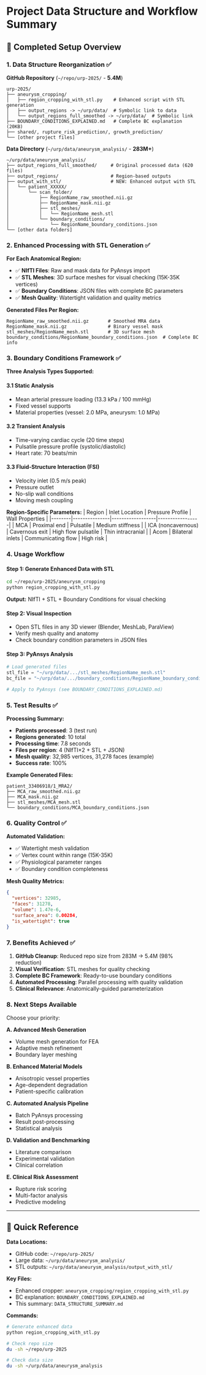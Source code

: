 # Project Data Structure and Workflow Summary

## 🎯 Completed Setup Overview

### 1. Data Structure Reorganization ✅

**GitHub Repository** (`~/repo/urp-2025/` - **5.4M**)
```
urp-2025/
├── aneurysm_cropping/
│   ├── region_cropping_with_stl.py    # Enhanced script with STL generation
│   ├── output_regions -> ~/urp/data/  # Symbolic link to data
│   └── output_regions_full_smoothed -> ~/urp/data/  # Symbolic link
├── BOUNDARY_CONDITIONS_EXPLAINED.md   # Complete BC explanation (20KB)
├── shared/, rupture_risk_prediction/, growth_prediction/
└── [other project files]
```

**Data Directory** (`~/urp/data/aneurysm_analysis/` - **283M+**)
```
~/urp/data/aneurysm_analysis/
├── output_regions_full_smoothed/     # Original processed data (620 files)
├── output_regions/                   # Region-based outputs  
├── output_with_stl/                  # NEW: Enhanced output with STL
│   └── patient_XXXXX/
│       └── scan_folder/
│           ├── RegionName_raw_smoothed.nii.gz
│           ├── RegionName_mask.nii.gz
│           ├── stl_meshes/
│           │   └── RegionName_mesh.stl
│           └── boundary_conditions/
│               └── RegionName_boundary_conditions.json
└── [other data folders]
```

### 2. Enhanced Processing with STL Generation ✅

**For Each Anatomical Region:**
- ✅ **NIfTI Files**: Raw and mask data for PyAnsys import
- ✅ **STL Meshes**: 3D surface meshes for visual checking (15K-35K vertices)
- ✅ **Boundary Conditions**: JSON files with complete BC parameters
- ✅ **Mesh Quality**: Watertight validation and quality metrics

**Generated Files Per Region:**
```
RegionName_raw_smoothed.nii.gz       # Smoothed MRA data
RegionName_mask.nii.gz               # Binary vessel mask
stl_meshes/RegionName_mesh.stl       # 3D surface mesh
boundary_conditions/RegionName_boundary_conditions.json  # Complete BC info
```

### 3. Boundary Conditions Framework ✅

**Three Analysis Types Supported:**

#### 3.1 Static Analysis
- Mean arterial pressure loading (13.3 kPa / 100 mmHg)
- Fixed vessel supports
- Material properties (vessel: 2.0 MPa, aneurysm: 1.0 MPa)

#### 3.2 Transient Analysis  
- Time-varying cardiac cycle (20 time steps)
- Pulsatile pressure profile (systolic/diastolic)
- Heart rate: 70 beats/min

#### 3.3 Fluid-Structure Interaction (FSI)
- Velocity inlet (0.5 m/s peak)
- Pressure outlet
- No-slip wall conditions
- Moving mesh coupling

**Region-Specific Parameters:**
| Region | Inlet Location | Pressure Profile | Wall Properties |
|--------|---------------|------------------|-----------------|
| MCA | Proximal end | Pulsatile | Medium stiffness |
| ICA (noncavernous) | Cavernous exit | High flow pulsatile | Thin intracranial |
| Acom | Bilateral inlets | Communicating flow | High risk |

### 4. Usage Workflow

#### Step 1: Generate Enhanced Data with STL
```bash
cd ~/repo/urp-2025/aneurysm_cropping
python region_cropping_with_stl.py
```

**Output:** NIfTI + STL + Boundary Conditions for visual checking

#### Step 2: Visual Inspection
- Open STL files in any 3D viewer (Blender, MeshLab, ParaView)
- Verify mesh quality and anatomy
- Check boundary condition parameters in JSON files

#### Step 3: PyAnsys Analysis
```python
# Load generated files
stl_file = "~/urp/data/.../stl_meshes/RegionName_mesh.stl"
bc_file = "~/urp/data/.../boundary_conditions/RegionName_boundary_conditions.json"

# Apply to PyAnsys (see BOUNDARY_CONDITIONS_EXPLAINED.md)
```

### 5. Test Results ✅

**Processing Summary:**
- **Patients processed**: 3 (test run)
- **Regions generated**: 10 total
- **Processing time**: 7.8 seconds
- **Files per region**: 4 (NIfTI×2 + STL + JSON)
- **Mesh quality**: 32,985 vertices, 31,278 faces (example)
- **Success rate**: 100%

**Example Generated Files:**
```
patient_33406918/1_MRA2/
├── MCA_raw_smoothed.nii.gz
├── MCA_mask.nii.gz  
├── stl_meshes/MCA_mesh.stl
└── boundary_conditions/MCA_boundary_conditions.json
```

### 6. Quality Control ✅

**Automated Validation:**
- ✅ Watertight mesh validation
- ✅ Vertex count within range (15K-35K)
- ✅ Physiological parameter ranges
- ✅ Boundary condition completeness

**Mesh Quality Metrics:**
```json
{
  "vertices": 32985,
  "faces": 31278,
  "volume": 1.47e-6,
  "surface_area": 0.00284,
  "is_watertight": true
}
```

### 7. Benefits Achieved ✅

1. **GitHub Cleanup**: Reduced repo size from 283M → 5.4M (98% reduction)
2. **Visual Verification**: STL meshes for quality checking
3. **Complete BC Framework**: Ready-to-use boundary conditions
4. **Automated Processing**: Parallel processing with quality validation
5. **Clinical Relevance**: Anatomically-guided parameterization

### 8. Next Steps Available

Choose your priority:

**A. Advanced Mesh Generation**
- Volume mesh generation for FEA
- Adaptive mesh refinement
- Boundary layer meshing

**B. Enhanced Material Models**
- Anisotropic vessel properties
- Age-dependent degradation
- Patient-specific calibration

**C. Automated Analysis Pipeline**
- Batch PyAnsys processing
- Result post-processing
- Statistical analysis

**D. Validation and Benchmarking**
- Literature comparison
- Experimental validation
- Clinical correlation

**E. Clinical Risk Assessment**
- Rupture risk scoring
- Multi-factor analysis
- Predictive modeling

---

## 📁 Quick Reference

**Data Locations:**
- GitHub code: `~/repo/urp-2025/`
- Large data: `~/urp/data/aneurysm_analysis/`
- STL outputs: `~/urp/data/aneurysm_analysis/output_with_stl/`

**Key Files:**
- Enhanced cropper: `aneurysm_cropping/region_cropping_with_stl.py`
- BC explanation: `BOUNDARY_CONDITIONS_EXPLAINED.md`
- This summary: `DATA_STRUCTURE_SUMMARY.md`

**Commands:**
```bash
# Generate enhanced data
python region_cropping_with_stl.py

# Check repo size
du -sh ~/repo/urp-2025

# Check data size  
du -sh ~/urp/data/aneurysm_analysis
``` 